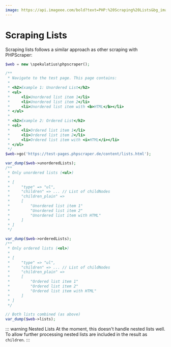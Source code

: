 ```yaml
---
image: https://api.imageee.com/bold?text=PHP:%20Scraping%20Lists&bg_image=https://images.unsplash.com/photo-1542762933-ab3502717ce7
---
```


# Scraping Lists

Scraping lists follows a similar approach as other scraping with PHPScraper:

```php
$web = new \spekulatius\phpscraper();

/**
 * Navigate to the test page. This page contains:
 *
 * <h2>Example 1: Unordered List</h2>
 * <ul>
 *     <li>Unordered list item 1</li>
 *     <li>Unordered list item 2</li>
 *     <li>Unordered list item with <b>HTML</b></li>
 * </ul>
 *
 * <h2>Example 2: Ordered List</h2>
 * <ol>
 *     <li>Ordered list item 1</li>
 *     <li>Ordered list item 2</li>
 *     <li>Ordered list item with <i>HTML</i></li>
 * </ol>
 */
$web->go('https://test-pages.phpscraper.de/content/lists.html');

var_dump($web->unorderedLists);
/**
 * Only unordered lists (<ul>)
 *
 * [
 *     "type" => "ul",
 *     "children" => ... // List of childNodes
 *     "children_plain" =>
 *     [
 *         "Unordered list item 1"
 *         "Unordered list item 2"
 *         "Unordered list item with HTML"
 *     ]
 * ]
 */

var_dump($web->orderedLists);
/**
 * Only ordered lists (<ol>)
 *
 * [
 *     "type" => "ul",
 *     "children" => ... // List of childNodes
 *     "children_plain" =>
 *     [
 *         "Ordered list item 1"
 *         "Ordered list item 2"
 *         "Ordered list item with HTML"
 *     ]
 * ]
 */

// Both lists combined (as above)
var_dump($web->lists);
```

::: warning Nested Lists
At the moment, this doesn't handle nested lists well. To allow further processing nested lists are included in the result as `children`.
:::
